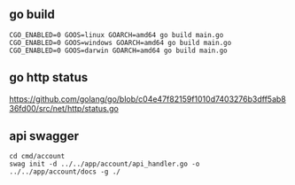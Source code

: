 ## go build
```
CGO_ENABLED=0 GOOS=linux GOARCH=amd64 go build main.go
CGO_ENABLED=0 GOOS=windows GOARCH=amd64 go build main.go
CGO_ENABLED=0 GOOS=darwin GOARCH=amd64 go build main.go
```
## go http status
https://github.com/golang/go/blob/c04e47f82159f1010d7403276b3dff5ab836fd00/src/net/http/status.go

## api swagger
```
cd cmd/account
swag init -d ../../app/account/api_handler.go -o ../../app/account/docs -g ./
```